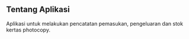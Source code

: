 ## Tentang Aplikasi

Aplikasi untuk melakukan pencatatan pemasukan, pengeluaran dan stok kertas photocopy.
